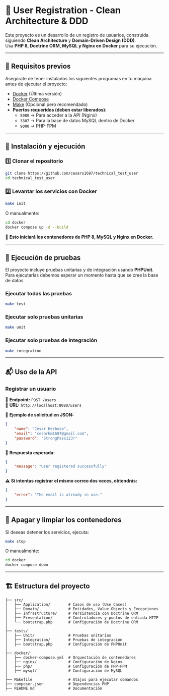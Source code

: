 # 🚀 User Registration - Clean Architecture & DDD

Este proyecto es un desarrollo de un registro de usuarios, construida siguiendo **Clean Architecture** y **Domain-Driven Design (DDD)**.\
Usa **PHP 8, Doctrine ORM, MySQL y Nginx en Docker** para su ejecución.

---

## 📌 **Requisitos previos**

Asegúrate de tener instalados los siguientes programas en tu máquina antes de ejecutar el proyecto:

- [Docker](https://docs.docker.com/get-docker/) (Última versión)
- [Docker Compose](https://docs.docker.com/compose/install/)
- [Make](https://www.gnu.org/software/make/) (Opcional pero recomendado)
- **Puertos requeridos (deben estar liberados)**:
  - `8080` → Para acceder a la API (Nginx)
  - `3307` → Para la base de datos MySQL dentro de Docker
  - `9000` → PHP-FPM

---

## 🚀 **Instalación y ejecución**

### **1️⃣ Clonar el repositorio**

```bash
git clone https://github.com/cesars1687/technical_test_user
cd technical_test_user
```

### **2️⃣ Levantar los servicios con Docker**

```bash
make init
```

O manualmente:

```bash
cd docker
docker compose up -d --build
```

📌 **Esto iniciará los contenedores de PHP 8, MySQL y Nginx en Docker.**

---


## 🧪 **Ejecución de pruebas**

El proyecto incluye pruebas unitarias y de integración usando **PHPUnit**. Para ejecutarlas
debemos esperar un momento hasta que se cree la base de datos

### **Ejecutar todas las pruebas**

```bash
make test
```

### **Ejecutar solo pruebas unitarias**

```bash
make unit
```

### **Ejecutar solo pruebas de integración**

```bash
make integration
```

---

## 📬 **Uso de la API**

### **Registrar un usuario**

📌 **Endpoint:** `POST /users`\
📌 **URL:** `http://localhost:8080/users`

🔹 **Ejemplo de solicitud en JSON:**

```json
{
    "name": "Cesar Herbozo",
    "email": "cesarhm1687@gmail.com",
    "password": "StrongPass123!"
}
```

🔹 **Respuesta esperada:**

```json
{
    "message": "User registered successfully"
}
```

⚠️ **Si intentas registrar el mismo correo dos veces, obtendrás:**

```json
{
    "error": "The email is already in use."
}
```

---

## 🛑 **Apagar y limpiar los contenedores**

Si deseas detener los servicios, ejecuta:

```bash
make stop
```

O manualmente:

```bash
cd docker
docker compose down
```

---

## 🏗 **Estructura del proyecto**

```
├── src/
│   ├── Application/        # Casos de uso (Use Cases)
│   ├── Domain/             # Entidades, Value Objects y Excepciones
│   ├── Infrastructure/     # Persistencia con Doctrine ORM
│   ├── Presentation/       # Controladores y puntos de entrada HTTP
│   └── bootstrap.php       # Configuración de Doctrine ORM
│
├── tests/                  
│   ├── Unit/               # Pruebas unitarias
│   ├── Integration/        # Pruebas de integración
│   ├── bootstrap.php       # Configuración de PHPUnit
│
├── docker/                 
│   ├── docker-compose.yml  # Orquestación de contenedores
│   ├── nginx/              # Configuración de Nginx
│   ├── php/                # Configuración de PHP-FPM
│   ├── mysql/              # Configuración de MySQL
│
├── Makefile                # Atajos para ejecutar comandos
├── composer.json           # Dependencias PHP
├── README.md               # Documentación
```



